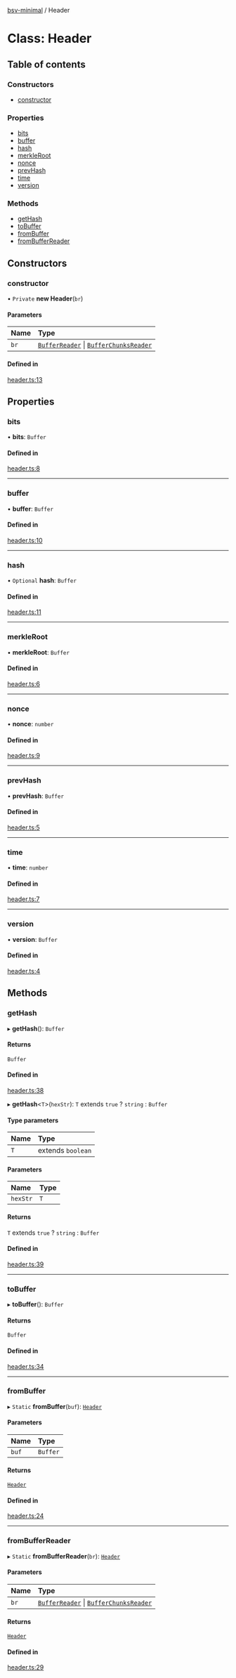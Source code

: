[bsv-minimal](../README.md) / Header

# Class: Header

## Table of contents

### Constructors

- [constructor](Header.md#constructor)

### Properties

- [bits](Header.md#bits)
- [buffer](Header.md#buffer)
- [hash](Header.md#hash)
- [merkleRoot](Header.md#merkleroot)
- [nonce](Header.md#nonce)
- [prevHash](Header.md#prevhash)
- [time](Header.md#time)
- [version](Header.md#version)

### Methods

- [getHash](Header.md#gethash)
- [toBuffer](Header.md#tobuffer)
- [fromBuffer](Header.md#frombuffer)
- [fromBufferReader](Header.md#frombufferreader)

## Constructors

### constructor

• `Private` **new Header**(`br`)

#### Parameters

| Name | Type |
| :------ | :------ |
| `br` | [`BufferReader`](utils.BufferReader.md) \| [`BufferChunksReader`](utils.BufferChunksReader.md) |

#### Defined in

[header.ts:13](https://github.com/andrewrjohn/bsv-minimal/blob/8531650/src/header.ts#L13)

## Properties

### bits

• **bits**: `Buffer`

#### Defined in

[header.ts:8](https://github.com/andrewrjohn/bsv-minimal/blob/8531650/src/header.ts#L8)

___

### buffer

• **buffer**: `Buffer`

#### Defined in

[header.ts:10](https://github.com/andrewrjohn/bsv-minimal/blob/8531650/src/header.ts#L10)

___

### hash

• `Optional` **hash**: `Buffer`

#### Defined in

[header.ts:11](https://github.com/andrewrjohn/bsv-minimal/blob/8531650/src/header.ts#L11)

___

### merkleRoot

• **merkleRoot**: `Buffer`

#### Defined in

[header.ts:6](https://github.com/andrewrjohn/bsv-minimal/blob/8531650/src/header.ts#L6)

___

### nonce

• **nonce**: `number`

#### Defined in

[header.ts:9](https://github.com/andrewrjohn/bsv-minimal/blob/8531650/src/header.ts#L9)

___

### prevHash

• **prevHash**: `Buffer`

#### Defined in

[header.ts:5](https://github.com/andrewrjohn/bsv-minimal/blob/8531650/src/header.ts#L5)

___

### time

• **time**: `number`

#### Defined in

[header.ts:7](https://github.com/andrewrjohn/bsv-minimal/blob/8531650/src/header.ts#L7)

___

### version

• **version**: `Buffer`

#### Defined in

[header.ts:4](https://github.com/andrewrjohn/bsv-minimal/blob/8531650/src/header.ts#L4)

## Methods

### getHash

▸ **getHash**(): `Buffer`

#### Returns

`Buffer`

#### Defined in

[header.ts:38](https://github.com/andrewrjohn/bsv-minimal/blob/8531650/src/header.ts#L38)

▸ **getHash**<`T`\>(`hexStr`): `T` extends ``true`` ? `string` : `Buffer`

#### Type parameters

| Name | Type |
| :------ | :------ |
| `T` | extends `boolean` |

#### Parameters

| Name | Type |
| :------ | :------ |
| `hexStr` | `T` |

#### Returns

`T` extends ``true`` ? `string` : `Buffer`

#### Defined in

[header.ts:39](https://github.com/andrewrjohn/bsv-minimal/blob/8531650/src/header.ts#L39)

___

### toBuffer

▸ **toBuffer**(): `Buffer`

#### Returns

`Buffer`

#### Defined in

[header.ts:34](https://github.com/andrewrjohn/bsv-minimal/blob/8531650/src/header.ts#L34)

___

### fromBuffer

▸ `Static` **fromBuffer**(`buf`): [`Header`](Header.md)

#### Parameters

| Name | Type |
| :------ | :------ |
| `buf` | `Buffer` |

#### Returns

[`Header`](Header.md)

#### Defined in

[header.ts:24](https://github.com/andrewrjohn/bsv-minimal/blob/8531650/src/header.ts#L24)

___

### fromBufferReader

▸ `Static` **fromBufferReader**(`br`): [`Header`](Header.md)

#### Parameters

| Name | Type |
| :------ | :------ |
| `br` | [`BufferReader`](utils.BufferReader.md) \| [`BufferChunksReader`](utils.BufferChunksReader.md) |

#### Returns

[`Header`](Header.md)

#### Defined in

[header.ts:29](https://github.com/andrewrjohn/bsv-minimal/blob/8531650/src/header.ts#L29)
